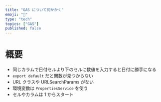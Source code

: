 ```yaml
---
title: "GAS について何かかく"
emoji: "💬"
type: "tech"
topics: ["GAS"]
published: false
---
```


# 概要

- 同じカラムで日付セルより下のセルに数値を入力すると日付に勝手になる
- `export default` だと関数が見つからない
- URL クラスや URLSearchParams がない
- 環境変数は `PropertiesService` を使う
- セルやカラムは 1 からスタート
